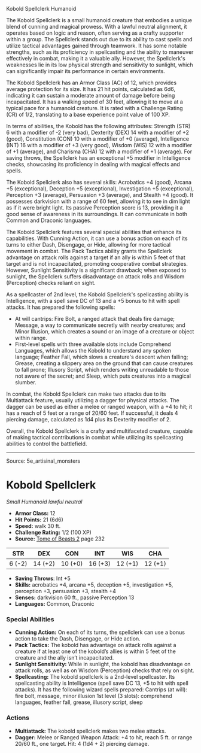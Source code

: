 <MonsterName/>Kobold Spellclerk</MonsterName>
<CreatureType/>Humanoid</CreatureType>

<summary>The Kobold Spellclerk is a small humanoid creature that embodies a unique blend of cunning and magical prowess. With a lawful neutral alignment, it operates based on logic and reason, often serving as a crafty supporter within a group. The Spellclerk stands out due to its ability to cast spells and utilize tactical advantages gained through teamwork. It has some notable strengths, such as its proficiency in spellcasting and the ability to maneuver effectively in combat, making it a valuable ally. However, the Spellclerk's weaknesses lie in its low physical strength and sensitivity to sunlight, which can significantly impair its performance in certain environments.</summary>

<detail>

The Kobold Spellclerk has an Armor Class (AC) of 12, which provides average protection for its size. It has 21 hit points, calculated as 6d6, indicating it can sustain a moderate amount of damage before being incapacitated. It has a walking speed of 30 feet, allowing it to move at a typical pace for a humanoid creature. It is rated with a Challenge Rating (CR) of 1/2, translating to a base experience point value of 100 XP.

In terms of abilities, the Kobold has the following attributes: Strength (STR) 6 with a modifier of -2 (very bad), Dexterity (DEX) 14 with a modifier of +2 (good), Constitution (CON) 10 with a modifier of +0 (average), Intelligence (INT) 16 with a modifier of +3 (very good), Wisdom (WIS) 12 with a modifier of +1 (average), and Charisma (CHA) 12 with a modifier of +1 (average). For saving throws, the Spellclerk has an exceptional +5 modifier in Intelligence checks, showcasing its proficiency in dealing with magical effects and spells.

The Kobold Spellclerk also has several skills: Acrobatics +4 (good), Arcana +5 (exceptional), Deception +5 (exceptional), Investigation +5 (exceptional), Perception +3 (average), Persuasion +3 (average), and Stealth +4 (good). It possesses darkvision with a range of 60 feet, allowing it to see in dim light as if it were bright light. Its passive Perception score is 13, providing it a good sense of awareness in its surroundings. It can communicate in both Common and Draconic languages.

The Kobold Spellclerk features several special abilities that enhance its capabilities. With Cunning Action, it can use a bonus action on each of its turns to either Dash, Disengage, or Hide, allowing for more tactical movement in combat. The Pack Tactics ability grants the Spellclerk advantage on attack rolls against a target if an ally is within 5 feet of that target and is not incapacitated, promoting cooperative combat strategies. However, Sunlight Sensitivity is a significant drawback; when exposed to sunlight, the Spellclerk suffers disadvantage on attack rolls and Wisdom (Perception) checks reliant on sight.

As a spellcaster of 2nd level, the Kobold Spellclerk's spellcasting ability is Intelligence, with a spell save DC of 13 and a +5 bonus to hit with spell attacks. It has prepared the following spells: 

- At will cantrips: Fire Bolt, a ranged attack that deals fire damage; Message, a way to communicate secretly with nearby creatures; and Minor Illusion, which creates a sound or an image of a creature or object within range.
- First-level spells with three available slots include Comprehend Languages, which allows the Kobold to understand any spoken language; Feather Fall, which slows a creature's descent when falling; Grease, creating a slippery area on the ground that can cause creatures to fall prone; Illusory Script, which renders writing unreadable to those not aware of the secret; and Sleep, which puts creatures into a magical slumber.

In combat, the Kobold Spellclerk can make two attacks due to its Multiattack feature, usually utilizing a dagger for physical attacks. The dagger can be used as either a melee or ranged weapon, with a +4 to hit; it has a reach of 5 feet or a range of 20/60 feet. If successful, it deals 4 piercing damage, calculated as 1d4 plus its Dexterity modifier of 2.

Overall, the Kobold Spellclerk is a crafty and multifaceted creature, capable of making tactical contributions in combat while utilizing its spellcasting abilities to control the battlefield.</detail>



---

Source: 5e_artisinal_monsters

# Kobold Spellclerk

*Small* *Humanoid* *lawful neutral*

- **Armor Class:** 12
- **Hit Points:** 21 (6d6)
- **Speed:** walk 30 ft.
- **Challenge Rating:** 1/2 (100 XP)
- **Source:** [Tome of Beasts 2](https://koboldpress.com/kpstore/product/tome-of-beasts-2-for-5th-edition) page 232

| STR | DEX | CON | INT | WIS | CHA |
| --- | --- | --- | --- | --- | --- |
| 6 (-2) | 14 (+2) | 10 (+0) | 16 (+3) | 12 (+1) | 12 (+1) |

- **Saving Throws**: Int +5
- **Skills:** acrobatics +4, arcana +5, deception +5, investigation +5, perception +3, persuasion +3, stealth +4
- **Senses:** darkvision 60 ft., passive Perception 13
- **Languages:** Common, Draconic

### Special Abilities

- **Cunning Action:** On each of its turns, the spellclerk can use a bonus action to take the Dash, Disengage, or Hide action.
- **Pack Tactics:** The kobold has advantage on attack rolls against a creature if at least one of the kobold’s allies is within 5 feet of the creature and the ally isn’t incapacitated.
- **Sunlight Sensitivity:** While in sunlight, the kobold has disadvantage on attack rolls, as well as on Wisdom (Perception) checks that rely on sight.
- **Spellcasting:** The kobold spellclerk is a 2nd-level spellcaster. Its spellcasting ability is Intelligence (spell save DC 13, +5 to hit with spell attacks). It has the following wizard spells prepared:
Cantrips (at will): fire bolt, message, minor illusion
1st level (3 slots): comprehend languages, feather fall, grease, illusory script, sleep

### Actions

- **Multiattack:** The kobold spellclerk makes two melee attacks.
- **Dagger:** Melee or Ranged Weapon Attack: +4 to hit, reach 5 ft. or range 20/60 ft., one target. Hit: 4 (1d4 + 2) piercing damage.




